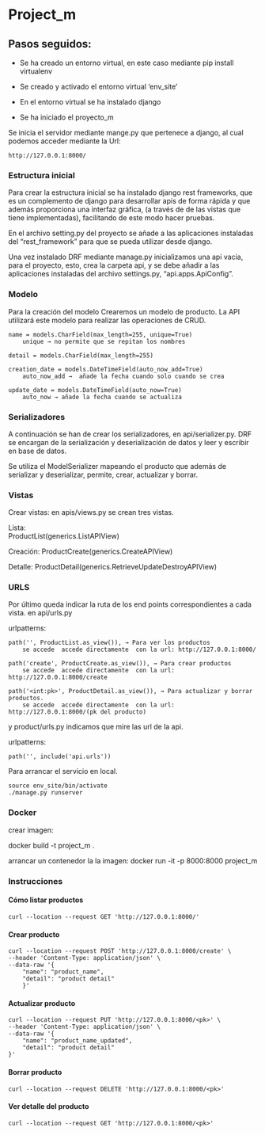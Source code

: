# Project_m

## Pasos seguidos:

- Se ha creado un entorno virtual,  en este caso mediante
	pip install virtualenv
 
- Se creado y activado el entorno virtual ‘env_site’
- En el entorno virtual se ha instalado django
- Se ha iniciado el proyecto_m
  
Se inicia el servidor  mediante mange.py  que pertenece a django, al cual podemos acceder mediante la Url:

	http://127.0.0.1:8000/
### Estructura inicial

Para crear la estructura inicial se ha instalado django rest frameworks,  que es un complemento de django para desarrollar apis de forma rápida y que además proporciona una interfaz gráfica, (a través de de las vistas que tiene implementadas), facilitando de este modo hacer pruebas.

En el archivo setting.py del proyecto se añade a las aplicaciones instaladas del “rest_framework” para que se pueda utilizar desde django.

Una vez instalado DRF mediante manage.py inicializamos una api vacía, para el proyecto, esto, crea la carpeta api, y se debe añadir a las aplicaciones instaladas del archivo settings.py, “api.apps.ApiConfig”.


### Modelo
Para la creación del modelo Crearemos un modelo de producto. La API utilizará este modelo para realizar las operaciones de CRUD.

	name = models.CharField(max_length=255, unique=True)
		unique → no permite que se repitan los nombres

	detail = models.CharField(max_length=255)

	creation_date = models.DateTimeField(auto_now_add=True)
		auto_now_add →  añade la fecha cuando solo cuando se crea

	update_date = models.DateTimeField(auto_now=True)
		auto_now → añade la fecha cuando se actualiza

### Serializadores
A continuación  se han de crear los serializadores, en api/serializer.py.
DRF  se encargan de la serialización y deserialización de datos y leer y escribir en  base de datos.

Se utiliza el ModelSerializer mapeando el producto que además de serializar y deserializar,  permite,  crear, actualizar  y  borrar.

### Vistas
Crear vistas: 
 en apis/views.py se crean tres vistas.

Lista:  
	ProductList(generics.ListAPIView)

Creación: 
	ProductCreate(generics.CreateAPIView)

Detalle:
	ProductDetail(generics.RetrieveUpdateDestroyAPIView)

### URLS
Por último  queda indicar la ruta de los end points correspondientes a cada vista. en 
api/urls.py 

urlpatterns:

	path('', ProductList.as_view()), → Para ver los productos
		se accede  accede directamente  con la url: http://127.0.0.1:8000/

	path('create', ProductCreate.as_view()), → Para crear productos
		se accede  accede directamente  con la url: http://127.0.0.1:8000/create
		
	path('<int:pk>', ProductDetail.as_view()), → Para actualizar y borrar productos.
		se accede  accede directamente  con la url: http://127.0.0.1:8000/(pk del producto)


y product/urls.py indicamos que mire las url de la api.

urlpatterns:
	
	path('', include('api.urls'))

Para arrancar el servicio en local.

	source env_site/bin/activate
	./manage.py runserver



### Docker 
crear imagen:

docker build -t project_m .

arrancar un contenedor la la imagen:
docker run -it -p 8000:8000 project_m


### Instrucciones

#### Cómo listar productos

	curl --location --request GET 'http://127.0.0.1:8000/'

#### Crear producto

	curl --location --request POST 'http://127.0.0.1:8000/create' \
	--header 'Content-Type: application/json' \
	--data-raw '{
   		"name": "product_name",
   		"detail": "product detail"
		}'

#### Actualizar producto

	curl --location --request PUT 'http://127.0.0.1:8000/<pk>' \
	--header 'Content-Type: application/json' \
	--data-raw '{
   		"name": "product_name_updated",
   		"detail": "product detail"
	}'

#### Borrar producto
	
	curl --location --request DELETE 'http://127.0.0.1:8000/<pk>'

#### Ver detalle del producto
	
	curl --location --request GET 'http://127.0.0.1:8000/<pk>'

